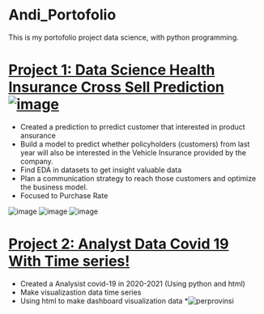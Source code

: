 # Andi_Portofolio
This is my portofolio project data science, with python programming.


# [Project 1: Data Science Health Insurance Cross Sell Prediction![image](https://user-images.githubusercontent.com/85381045/141938075-e8159ed8-160c-4995-a92a-be9c7fe38380.png)](https://github.com/andiainunnajib/Data-science-project-healt-insurance) 
* Created a prediction to prredict customer that interested in product ansurance
* Build a model to predict whether policyholders (customers) from last year will also be interested in the Vehicle Insurance provided by the company.
* Find EDA in datasets to get insight valuable data
* Plan a communication strategy to reach those customers and optimize the business model.
* Focused to Purchase Rate

![image](https://user-images.githubusercontent.com/85381045/141941583-89d2a916-c98e-482e-8a9b-2a88ddca79ce.png) ![image](https://user-images.githubusercontent.com/85381045/141941629-791c637e-b55b-48bf-a6d0-2b3132387af1.png) ![image](https://user-images.githubusercontent.com/85381045/141941653-4055ddf9-9d87-48d4-a81e-60b580964c15.png)

# [Project 2: Analyst Data Covid 19 With Time series!](https://github.com/andiainunnajib/Analyst-data-covid-19) 
* Created a Analysist covid-19 in 2020-2021 (Using python and html)
* Make visualizastion data time series
* Using html to make dashboard visualization data 
*![perprovinsi](https://user-images.githubusercontent.com/85381045/141943607-7c42d7e0-8ad6-482f-9aa5-c5bf349bff5a.jpg)


